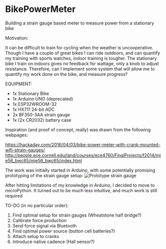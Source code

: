 # BikePowerMeter
Building a strain gauge based meter to measure power from a stationary bike

Motivation:

It can be difficult to train for cycling when the weather is uncooperative. Though I have a couple of great bikes I can ride outdoors, and can quantify my training with sports watches, indoor training is tougher. The stationary bike I train on indoors gives no feedback for wattage, only a knob to adjust resistance. Therefore, can I implement some system that will allow me to quantify my work done on the bike, and measure progress?

EQUIPMENT:
* 1x Stationary Bike
* 1x Arduino UNO (deprecated)
* 1x ESP32WROOM-32
* 1x HX711 24-bit ADC
* 2x BF350-3AA strain gauge
* 1x (2x CR2032) battery case

Inspiration (and proof of concept, really) was drawn from the following webpages:

https://hackaday.com/2016/04/03/bike-power-meter-with-crank-mounted-wifi-strain-gauges/
http://people.ece.cornell.edu/land/courses/ece4760/FinalProjects/f2014/mje56_bwc65/mje56_bwc65/index.html

The work was initially started in Arduino, with some potentially promising prototyping of the strain gauge setup: ![Prototype strain gauge](https://imgur.com/a/MaXUPIk)

After hitting limitations of my knowledge in Arduino, I decided to move to microPython. It turned out to be much less intuitive, and much work is still required

TO-DO (in no particular order):

1. Find optimal setup for strain gauges (Wheatstone half bridge?)
2. Calibrate force production
3. Send force signal via Bluetooth
4. Find optimal power source (button cell batteries?)
5. Attach setup to cranks
6. Introduce native cadence (Hall sensor?)
